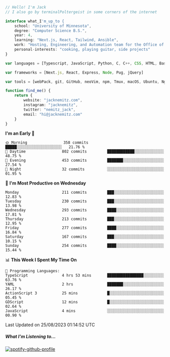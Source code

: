 ```typescript
// Hello! I'm Jack
// I also go by terminalPoltergeist in some corners of the internet

interface what_I'm_up_to {
    school: "University of Minnesota",
    degree: "Computer Science B.S.",
    year: 4,
    learning: "Next.js, React, Tailwind, Ansible",
    work: "Hosting, Engineering, and Automation team for the Office of Information Technology at UMN",
    personal-interests: "cooking, playing guitar, side projects"
}

var languages = [Typescript, JavaScript, Python, C, C++, CSS, HTML, Bash, VimScript]

var frameworks = [Next.js, React, Express, Node, Pug, jQuery]

var tools = [webPack, git, GitHub, neoVim, npm, Tmux, macOS, Ubuntu, Nginx, Ansible, Cloudflare, DigitalOcean]

function find_me() {
    return {
        website: "jacknemitz.com",
        instagram: "jacknemitz",
        twitter: "nemitz_jack",
        email: "hi@jacknemitz.com"
    }
}
```

<!--START_SECTION:waka-->
**I'm an Early 🐤** 

```text
🌞 Morning                358 commits         █████░░░░░░░░░░░░░░░░░░░░   21.76 % 
🌆 Daytime                802 commits         ████████████░░░░░░░░░░░░░   48.75 % 
🌃 Evening                453 commits         ███████░░░░░░░░░░░░░░░░░░   27.54 % 
🌙 Night                  32 commits          ░░░░░░░░░░░░░░░░░░░░░░░░░   01.95 % 
```
📅 **I'm Most Productive on Wednesday** 

```text
Monday                   211 commits         ███░░░░░░░░░░░░░░░░░░░░░░   12.83 % 
Tuesday                  230 commits         ███░░░░░░░░░░░░░░░░░░░░░░   13.98 % 
Wednesday                293 commits         ████░░░░░░░░░░░░░░░░░░░░░   17.81 % 
Thursday                 213 commits         ███░░░░░░░░░░░░░░░░░░░░░░   12.95 % 
Friday                   277 commits         ████░░░░░░░░░░░░░░░░░░░░░   16.84 % 
Saturday                 167 commits         ███░░░░░░░░░░░░░░░░░░░░░░   10.15 % 
Sunday                   254 commits         ████░░░░░░░░░░░░░░░░░░░░░   15.44 % 
```


📊 **This Week I Spent My Time On** 

```text
💬 Programming Languages: 
TypeScript               4 hrs 53 mins       ████████████████░░░░░░░░░   63.76 % 
YAML                     2 hrs               ███████░░░░░░░░░░░░░░░░░░   26.17 % 
ActionScript 3           25 mins             █░░░░░░░░░░░░░░░░░░░░░░░░   05.45 % 
GDScript                 12 mins             █░░░░░░░░░░░░░░░░░░░░░░░░   02.64 % 
JavaScript               4 mins              ░░░░░░░░░░░░░░░░░░░░░░░░░   00.90 % 
```


 Last Updated on 25/08/2023 01:14:52 UTC
<!--END_SECTION:waka-->

##### What I'm Listening to...

[![spotify-github-profile](https://spotify-github-profile.vercel.app/api/view?uid=jack.nemitz&cover_image=true&show_offline=true&bar_color=53b14f&bar_color_cover=false&background_color=121212FF)](https://spotify-github-profile.vercel.app/api/view?uid=jack.nemitz&redirect=true)

